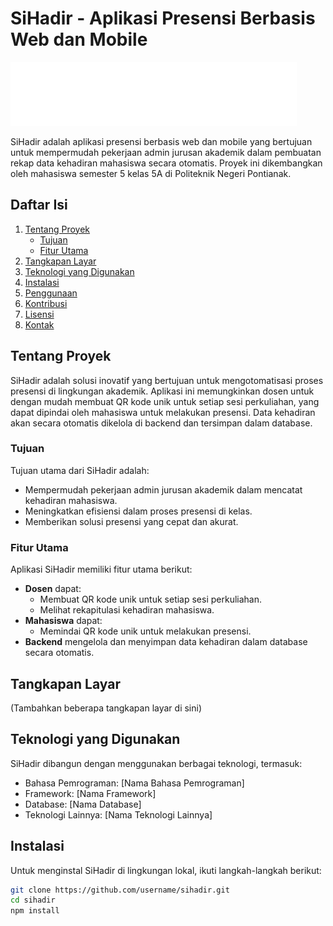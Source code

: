 # SiHadir - Aplikasi Presensi Berbasis Web dan Mobile

![SiHadir](Asset\Logo\SiHadir.png)

SiHadir adalah aplikasi presensi berbasis web dan mobile yang bertujuan untuk mempermudah pekerjaan admin jurusan akademik dalam pembuatan rekap data kehadiran mahasiswa secara otomatis. Proyek ini dikembangkan oleh mahasiswa semester 5 kelas 5A di Politeknik Negeri Pontianak.

## Daftar Isi
1. [Tentang Proyek](#tentang-proyek)
    - [Tujuan](#tujuan)
    - [Fitur Utama](#fitur-utama)
2. [Tangkapan Layar](#tangkapan-layar)
3. [Teknologi yang Digunakan](#teknologi-yang-digunakan)
4. [Instalasi](#instalasi)
5. [Penggunaan](#penggunaan)
6. [Kontribusi](#kontribusi)
7. [Lisensi](#lisensi)
8. [Kontak](#kontak)

## Tentang Proyek

SiHadir adalah solusi inovatif yang bertujuan untuk mengotomatisasi proses presensi di lingkungan akademik. Aplikasi ini memungkinkan dosen untuk dengan mudah membuat QR kode unik untuk setiap sesi perkuliahan, yang dapat dipindai oleh mahasiswa untuk melakukan presensi. Data kehadiran akan secara otomatis dikelola di backend dan tersimpan dalam database.

### Tujuan

Tujuan utama dari SiHadir adalah:
- Mempermudah pekerjaan admin jurusan akademik dalam mencatat kehadiran mahasiswa.
- Meningkatkan efisiensi dalam proses presensi di kelas.
- Memberikan solusi presensi yang cepat dan akurat.

### Fitur Utama

Aplikasi SiHadir memiliki fitur utama berikut:

- **Dosen** dapat:
    - Membuat QR kode unik untuk setiap sesi perkuliahan.
    - Melihat rekapitulasi kehadiran mahasiswa.
- **Mahasiswa** dapat:
    - Memindai QR kode unik untuk melakukan presensi.
- **Backend** mengelola dan menyimpan data kehadiran dalam database secara otomatis.

## Tangkapan Layar

(Tambahkan beberapa tangkapan layar di sini)

## Teknologi yang Digunakan

SiHadir dibangun dengan menggunakan berbagai teknologi, termasuk:

- Bahasa Pemrograman: [Nama Bahasa Pemrograman]
- Framework: [Nama Framework]
- Database: [Nama Database]
- Teknologi Lainnya: [Nama Teknologi Lainnya]

## Instalasi

Untuk menginstal SiHadir di lingkungan lokal, ikuti langkah-langkah berikut:

```bash
git clone https://github.com/username/sihadir.git
cd sihadir
npm install
